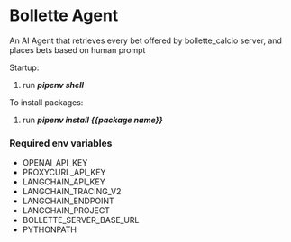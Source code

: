 # Bollette Agent

An AI Agent that retrieves every bet offered by bollette_calcio server, and places bets based on human prompt

Startup:

1. run ***pipenv shell***

To install packages:

1. run ***pipenv install {{package name}}***


### Required env variables

- OPENAI_API_KEY
- PROXYCURL_API_KEY
- LANGCHAIN_API_KEY
- LANGCHAIN_TRACING_V2
- LANGCHAIN_ENDPOINT
- LANGCHAIN_PROJECT
- BOLLETTE_SERVER_BASE_URL
- PYTHONPATH